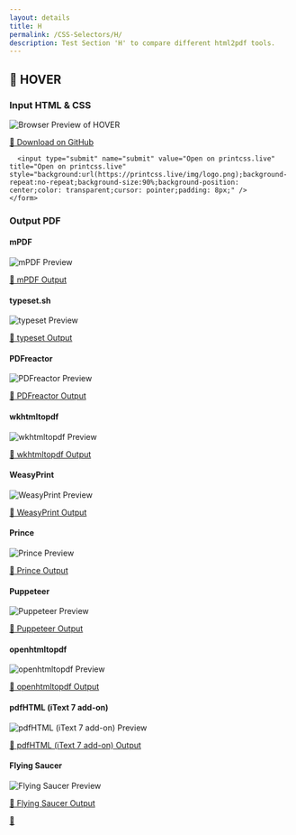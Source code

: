 ```yaml
---
layout: details
title: H
permalink: /CSS-Selectors/H/
description: Test Section 'H' to compare different html2pdf tools.
---
```




## 🔬 HOVER

### Input HTML & CSS

<div class="browser-mockup with-url">
    <div>
        <img src="/html2pdf-tool-comparison/{{ page.path }}/../browser_screenshot__html_CSS_Selectors_H_hover.html.pdf.png" alt="Browser Preview of HOVER" />
    </div>
</div>
<p>
    <a href="https://raw.githubusercontent.com/CSS-Paged-Media/html2pdf-tool-comparison/master//html/CSS%20Selectors/H/hover.html" target="_blank" rel="noopener">📄 Download on GitHub</a>
    <form method="POST" action="https://printcss.live/open" target="_blank">
      <input type="hidden" name="css" value="" />
      <input type="hidden" name="html" value="PCFET0NUWVBFIGh0bWw+CjwhLS0gU2FtcGxlIGZyb20gaHR0cHM6Ly9jc3MtdHJpY2tzLmNvbS9hbG1hbmFjL3NlbGVjdG9ycy9oL2hvdmVyLyAtLT4KPGh0bWwgbGFuZz0iZW4iPgogICAgPGhlYWQ+CiAgICAgICAgPHN0eWxlPgogICAgICAgIGE6aG92ZXIgewogIGNvbG9yOiBncmVlbjsKICB0ZXh0LWRlY29yYXRpb246IHVuZGVybGluZSBvdmVybGluZTsKfQogICAgICAgIDwvc3R5bGU+CiAgICA8L2hlYWQ+CiAgICA8Ym9keT4KICAgICAgICA8YSBocmVmPSJodHRwczovL2dvb2dsZS5jb20iPkdvIHRvIEdvb2dsZTwvYT4KICAgIDwvYm9keT4KPC9odG1sPg==" />
      
      <input type="submit" name="submit" value="Open on printcss.live" title="Open on printcss.live" style="background:url(https://printcss.live/img/logo.png);background-repeat:no-repeat;background-size:90%;background-position: center;color: transparent;cursor: pointer;padding: 8px;" />
    </form>
</p>

### Output PDF

<div class="details-boxes">
    <div>
        <h4>mPDF</h4>
        <img src="/html2pdf-tool-comparison/{{ page.path }}/../mpdf__html_CSS_Selectors_H_hover.html.png" alt="mPDF Preview" />
        <p>
            <a href="/html2pdf-tool-comparison/{{ page.path }}/../mpdf__html_CSS_Selectors_H_hover.html.pdf" target="_blank">📕 mPDF Output</a>
        </p>
    </div>
    <div>
        <h4>typeset.sh</h4>
        <img src="/html2pdf-tool-comparison/{{ page.path }}/../typeset__html_CSS_Selectors_H_hover.html.png" alt="typeset Preview" />
        <p>
            <a href="/html2pdf-tool-comparison/{{ page.path }}/../typeset__html_CSS_Selectors_H_hover.html.pdf" target="_blank">📕 typeset Output</a>
        </p>
    </div>
    <div>
        <h4>PDFreactor</h4>
        <img src="/html2pdf-tool-comparison/{{ page.path }}/../pdfreactor__html_CSS_Selectors_H_hover.html.png" alt="PDFreactor Preview" />
        <p>
            <a href="/html2pdf-tool-comparison/{{ page.path }}/../pdfreactor__html_CSS_Selectors_H_hover.html.pdf" target="_blank">📕 PDFreactor Output</a>
        </p>
    </div>
    <div>
        <h4>wkhtmltopdf</h4>
        <img src="/html2pdf-tool-comparison/{{ page.path }}/../wkhtmltopdf__html_CSS_Selectors_H_hover.html.png" alt="wkhtmltopdf Preview" />
        <p>
            <a href="/html2pdf-tool-comparison/{{ page.path }}/../wkhtmltopdf__html_CSS_Selectors_H_hover.html.pdf" target="_blank">📕 wkhtmltopdf Output</a>
        </p>
    </div>
    <div>
        <h4>WeasyPrint</h4>
        <img src="/html2pdf-tool-comparison/{{ page.path }}/../weasyprint__html_CSS_Selectors_H_hover.html.png" alt="WeasyPrint Preview" />
        <p>
            <a href="/html2pdf-tool-comparison/{{ page.path }}/../weasyprint__html_CSS_Selectors_H_hover.html.pdf" target="_blank">📕 WeasyPrint Output</a>
        </p>
    </div>
    <div>
        <h4>Prince</h4>
        <img src="/html2pdf-tool-comparison/{{ page.path }}/../princexml__html_CSS_Selectors_H_hover.html.png" alt="Prince Preview" />
        <p>
            <a href="/html2pdf-tool-comparison/{{ page.path }}/../princexml__html_CSS_Selectors_H_hover.html.pdf" target="_blank">📕 Prince Output</a>
        </p>
    </div>
    <div>
        <h4>Puppeteer</h4>
        <img src="/html2pdf-tool-comparison/{{ page.path }}/../puppeteer__html_CSS_Selectors_H_hover.html.png" alt="Puppeteer Preview" />
        <p>
            <a href="/html2pdf-tool-comparison/{{ page.path }}/../puppeteer__html_CSS_Selectors_H_hover.html.pdf" target="_blank">📕 Puppeteer Output</a>
        </p>
    </div>
    <div>
        <h4>openhtmltopdf</h4>
        <img src="/html2pdf-tool-comparison/{{ page.path }}/../openhtmltopdf__html_CSS_Selectors_H_hover.html.png" alt="openhtmltopdf Preview" />
        <p>
            <a href="/html2pdf-tool-comparison/{{ page.path }}/../openhtmltopdf__html_CSS_Selectors_H_hover.html.pdf" target="_blank">📕 openhtmltopdf Output</a>
        </p>
    </div>
    <div>
        <h4>pdfHTML (iText 7 add-on)</h4>
        <img src="/html2pdf-tool-comparison/{{ page.path }}/../itextpdfhtml__html_CSS_Selectors_H_hover.html.png" alt="pdfHTML (iText 7 add-on) Preview" />
        <p>
            <a href="/html2pdf-tool-comparison/{{ page.path }}/../itextpdfhtml__html_CSS_Selectors_H_hover.html.pdf" target="_blank">📕 pdfHTML (iText 7 add-on) Output</a>
        </p>
    </div>
    <div>
        <h4>Flying Saucer</h4>
        <img src="/html2pdf-tool-comparison/{{ page.path }}/../flyingsaucer__html_CSS_Selectors_H_hover.html.png" alt="Flying Saucer Preview" />
        <p>
            <a href="/html2pdf-tool-comparison/{{ page.path }}/../flyingsaucer__html_CSS_Selectors_H_hover.html.pdf" target="_blank">📕 Flying Saucer Output</a>
        </p>
    </div>
</div>

<a href="#top" class="rocket-outer">
    <span class="rocket">🚀</span>
</a>


